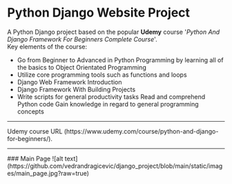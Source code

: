 # Python Django Website Project
A Python Django project based on the popular **Udemy** course '*Python And Django Framework For Beginners Complete Course*'.
<br>
Key elements of the course:
<ul> 
    <li>
    Go from Beginner to Advanced in Python Programming by learning all of the basics to Object Orientated Programming
    </li>
    <li>
    Utilize core programming tools such as functions and loops
    </li>
    <li>
    Django Web Framework Introduction
    </li>
    <li>
    Django Framework With Building Projects
    </li>
    <li>
    Write scripts for general productivity tasks Read and comprehend Python code Gain knowledge in regard to general programming concepts
    </li>
</ul>
<hr>
Udemy course URL (https://www.udemy.com/course/python-and-django-for-beginners/).
<hr>
### Main Page
![alt text](https://github.com/vedrandragicevic/django_project/blob/main/static/images/main_page.jpg?raw=true)
